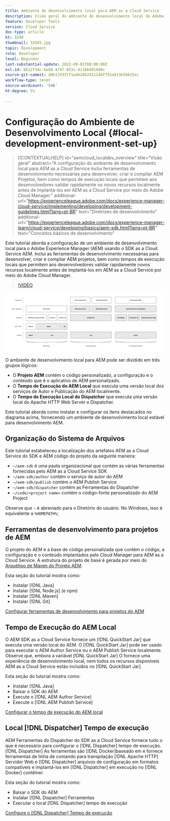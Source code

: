 ```yaml
---
title: Ambiente de desenvolvimento local para AEM as a Cloud Service
description: Visão geral do ambiente de desenvolvimento local do Adobe Experience Manager (AEM).
feature: Developer Tools
version: Cloud Service
doc-type: article
kt: 3290
thumbnail: 32565.jpg
topic: Development
role: Developer
level: Beginner
last-substantial-update: 2022-09-01T00:00:00Z
exl-id: 8b12f34c-be98-4f47-853c-411bb601990c
source-git-commit: d0b13fd37f1ed42042431246f755a913b56625ec
workflow-type: tm+mt
source-wordcount: '546'
ht-degree: 5%

---
```


# Configuração do Ambiente de Desenvolvimento Local {#local-development-environment-set-up}

>[!CONTEXTUALHELP]
>id="aemcloud_localdev_overview"
>title="Visão geral"
>abstract="A configuração do ambiente de desenvolvimento local para AEM as a Cloud Service inclui ferramentas de desenvolvimento necessárias para desenvolver, criar e compilar AEM Projetos, bem como tempos de execução locais que permitem aos desenvolvedores validar rapidamente os novos recursos localmente antes de implantá-los em AEM as a Cloud Service por meio do Adobe Cloud Manager."
>additional-url="https://experienceleague.adobe.com/docs/experience-manager-cloud-service/implementing/developing/development-guidelines.html?lang=pt-BR" text="Diretrizes de desenvolvimento"
>additional-url="https://experienceleague.adobe.com/docs/experience-manager-learn/cloud-service/developing/basics/aem-sdk.html?lang=pt-BR" text="Conceitos básicos de desenvolvimento"

Este tutorial aborda a configuração de um ambiente de desenvolvimento local para o Adobe Experience Manager (AEM) usando o SDK as a Cloud Service AEM. Inclui as ferramentas de desenvolvimento necessárias para desenvolver, criar e compilar AEM projetos, bem como tempos de execução locais que permitem aos desenvolvedores validar rapidamente novos recursos localmente antes de implantá-los em AEM as a Cloud Service por meio do Adobe Cloud Manager.

>[!VIDEO](https://video.tv.adobe.com/v/32565/?quality=12&learn=on)

![AEM pilha de tecnologia de ambiente de desenvolvimento local as a Cloud Service](./assets/overview/aem-sdk-technology-stack.png)

O ambiente de desenvolvimento local para AEM pode ser dividido em três grupos lógicos:

+ O __Projeto AEM__ contém o código personalizado, a configuração e o conteúdo que é o aplicativo de AEM personalizado.
+ O __Tempo de Execução do AEM Local__ que executa uma versão local dos serviços de Autor e Publicação do AEM localmente.
+ O __Tempo de Execução Local do Dispatcher__ que executa uma versão local do Apache HTTP Web Server e Dispatcher.

Este tutorial aborda como instalar e configurar os itens destacados no diagrama acima, fornecendo um ambiente de desenvolvimento local estável para desenvolvimento AEM.

## Organização do Sistema de Arquivos

Este tutorial estabeleceu a localização dos artefatos AEM as a Cloud Service do SDK e AEM código do projeto da seguinte maneira:

+ `~/aem-sdk` é uma pasta organizacional que contém as várias ferramentas fornecidas pelo AEM as a Cloud Service SDK
+ `~/aem-sdk/author` contém o serviço de autor do AEM
+ `~/aem-sdk/publish` contém o AEM Publish Service
+ `~/aem-sdk/dispatcher` contém as Ferramentas do Dispatcher
+ `~/code/<project name>` contém o código-fonte personalizado do AEM Project

Observe que `~` é abreviado para o Diretório do usuário. No Windows, isso é equivalente a `%HOMEPATH%`;

## Ferramentas de desenvolvimento para projetos de AEM

O projeto do AEM é a base de código personalizada que contém o código, a configuração e o conteúdo implantados pelo Cloud Manager para AEM as a Cloud Service. A estrutura do projeto de base é gerada por meio do [Arquétipo de Maven do Projeto AEM](https://github.com/adobe/aem-project-archetype).

Esta seção do tutorial mostra como:

+ Instalar [!DNL Java]
+ Instalar [!DNL Node.js] (e npm)
+ Instalar [!DNL Maven]
+ Instalar [!DNL Git]

[Configurar ferramentas de desenvolvimento para projetos do AEM](./development-tools.md)

## Tempo de Execução do AEM Local

O AEM SDK as a Cloud Service fornece um [!DNL QuickStart Jar] que executa uma versão local do AEM. O [!DNL QuickStart Jar] pode ser usado para executar o AEM Author Service ou o AEM Publish Service localmente. Observe que, embora a variável [!DNL QuickStart Jar] O fornece uma experiência de desenvolvimento local, nem todos os recursos disponíveis AEM as a Cloud Service estão incluídos no [!DNL QuickStart Jar].

Esta seção do tutorial mostra como:

+ Instalar [!DNL Java]
+ Baixar o SDK do AEM
+ Execute o [!DNL AEM Author Service]
+ Execute o [!DNL AEM Publish Service]

[Configurar o tempo de execução do AEM local](./aem-runtime.md)

## Local [!DNL Dispatcher] Tempo de execução

AEM Ferramentas do Dispatcher do SDK as a Cloud Service fornece tudo o que é necessário para configurar o [!DNL Dispatcher] tempo de execução. [!DNL Dispatcher] As ferramentas são [!DNL Docker]baseado em e fornece ferramentas de linha de comando para transpilação [!DNL Apache HTTP] Servidor Web e [!DNL Dispatcher] arquivos de configuração em formatos compatíveis e implantá-los em [!DNL Dispatcher] em execução no [!DNL Docker] contêiner.

Esta seção do tutorial mostra como:

+ Baixar o SDK do AEM
+ Instalar [!DNL Dispatcher] Ferramentas
+ Executar o local [!DNL Dispatcher] tempo de execução

[Configure o [!DNL Dispatcher] Tempo de execução](./dispatcher-tools.md)

